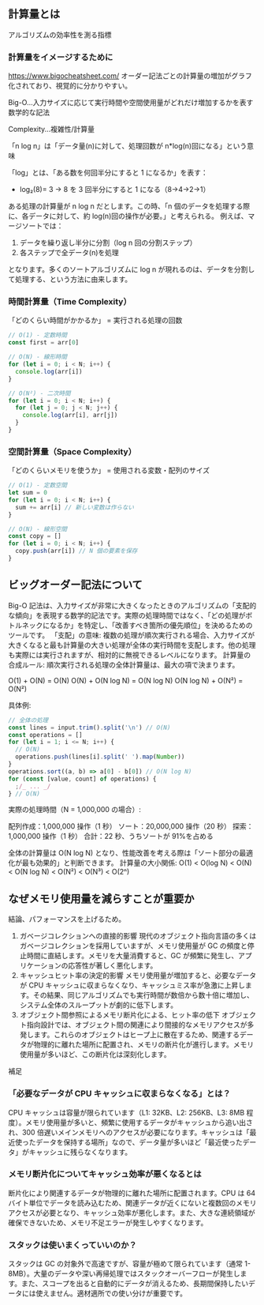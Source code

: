 ## 計算量とは

アルゴリズムの効率性を測る指標

### 計算量をイメージするために

https://www.bigocheatsheet.com/
オーダー記法ごとの計算量の増加がグラフ化されており、視覚的に分かりやすい。

Big-O...入力サイズに応じて実行時間や空間使用量がどれだけ増加するかを表す数学的な記法

Complexity...複雑性/計算量

「n log n」は「データ量(n)に対して、処理回数が n\*log(n)回になる」という意味

「log」とは、「ある数を何回半分にすると 1 になるか」を表す：

- log₂(8)= 3 → 8 を 3 回半分にすると 1 になる（8→4→2→1）

ある処理の計算量が n log n だとします。この時、「n 個のデータを処理する際に、各データに対して、約 log(n)回の操作が必要。」と考えられる。
例えば、マージソートでは：

1. データを繰り返し半分に分割（log n 回の分割ステップ）
2. 各ステップで全データ(n)を処理

となります。多くのソートアルゴリズムに log n が現れるのは、データを分割して処理する、という方法に由来します。

### 時間計算量（Time Complexity）

「どのくらい時間がかかるか」 = 実行される処理の回数

```typescript
// O(1) - 定数時間
const first = arr[0]

// O(N) - 線形時間
for (let i = 0; i < N; i++) {
  console.log(arr[i])
}

// O(N²) - 二次時間
for (let i = 0; i < N; i++) {
  for (let j = 0; j < N; j++) {
    console.log(arr[i], arr[j])
  }
}
```

### 空間計算量（Space Complexity）

「どのくらいメモリを使うか」 = 使用される変数・配列のサイズ

```typescript
// O(1) - 定数空間
let sum = 0
for (let i = 0; i < N; i++) {
  sum += arr[i] // 新しい変数は作らない
}

// O(N) - 線形空間
const copy = []
for (let i = 0; i < N; i++) {
  copy.push(arr[i]) // N 個の要素を保存
}
```

## ビッグオーダー記法について

Big-O 記法は、入力サイズが非常に大きくなったときのアルゴリズムの「支配的な傾向」を表現する数学的記法です。実際の処理時間ではなく、「どの処理がボトルネックになるか」を特定し、「改善すべき箇所の優先順位」を決めるためのツールです。
「支配」の意味:
複数の処理が順次実行される場合、入力サイズが大きくなると最も計算量の大きい処理が全体の実行時間を支配します。他の処理も実際には実行されますが、相対的に無視できるレベルになります。
計算量の合成ルール:
順次実行される処理の全体計算量は、最大の項で決まります。

O(1) + O(N) = O(N)
O(N) + O(N log N) = O(N log N)
O(N log N) + O(N²) = O(N²)

具体例:

```typescript
// 全体の処理
const lines = input.trim().split('\n') // O(N)
const operations = []
for (let i = 1; i <= N; i++) {
  // O(N)
  operations.push(lines[i].split(' ').map(Number))
}
operations.sort((a, b) => a[0] - b[0]) // O(N log N)
for (const [value, count] of operations) {
  ;/_ ... _/
} // O(N)
```

実際の処理時間（N = 1,000,000 の場合）:

配列作成：1,000,000 操作（1 秒）
ソート：20,000,000 操作（20 秒）
探索：1,000,000 操作（1 秒）
合計：22 秒、うちソートが 91%を占める

全体の計算量は O(N log N) となり、性能改善を考える際は「ソート部分の最適化が最も効果的」と判断できます。
計算量の大小関係:
O(1) < O(log N) < O(N) < O(N log N) < O(N²) < O(N³) < O(2ⁿ)

## なぜメモリ使用量を減らすことが重要か

結論、パフォーマンスを上げるため。

1. ガベージコレクションへの直接的影響
   現代のオブジェクト指向言語の多くはガベージコレクションを採用していますが、メモリ使用量が GC の頻度と停止時間に直結します。メモリを大量消費すると、GC が頻繁に発生し、アプリケーションの応答性が著しく悪化します。
2. キャッシュヒット率の決定的影響
   メモリ使用量が増加すると、必要なデータが CPU キャッシュに収まらなくなり、キャッシュミス率が急激に上昇します。その結果、同じアルゴリズムでも実行時間が数倍から数十倍に増加し、システム全体のスループットが劇的に低下します。
3. オブジェクト間参照によるメモリ断片化による、ヒット率の低下
   オブジェクト指向設計では、オブジェクト間の関連により間接的なメモリアクセスが多発します。これらのオブジェクトはヒープ上に散在するため、関連するデータが物理的に離れた場所に配置され、メモリの断片化が進行します。メモリ使用量が多いほど、この断片化は深刻化します。

補足

### 「必要なデータが CPU キャッシュに収まらなくなる」とは？

CPU キャッシュは容量が限られています（L1: 32KB、L2: 256KB、L3: 8MB 程度）。メモリ使用量が多いと、頻繁に使用するデータがキャッシュから追い出され、300 倍遅いメインメモリへのアクセスが必要になります。キャッシュは「最近使ったデータを保持する場所」なので、データ量が多いほど「最近使ったデータ」がキャッシュに残らなくなります。

### メモリ断片化についてキャッシュ効率が悪くなるとは

断片化により関連するデータが物理的に離れた場所に配置されます。CPU は 64 バイト単位でデータを読み込むため、関連データが近くにないと複数回のメモリアクセスが必要となり、キャッシュ効率が悪化します。また、大きな連続領域が確保できないため、メモリ不足エラーが発生しやすくなります。

### スタックは使いまくっていいのか？

スタックは GC の対象外で高速ですが、容量が極めて限られています（通常 1-8MB）。大量のデータや深い再帰処理ではスタックオーバーフローが発生します。また、スコープを出ると自動的にデータが消えるため、長期間保持したいデータには使えません。適材適所での使い分けが重要です。
